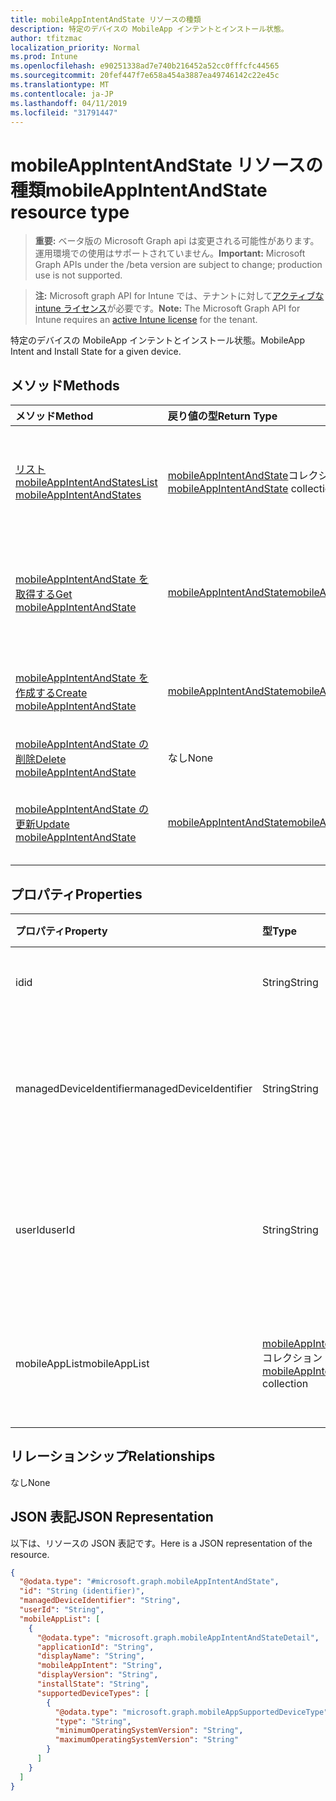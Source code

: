 ```yaml
---
title: mobileAppIntentAndState リソースの種類
description: 特定のデバイスの MobileApp インテントとインストール状態。
author: tfitzmac
localization_priority: Normal
ms.prod: Intune
ms.openlocfilehash: e90251338ad7e740b216452a52cc0fffcfc44565
ms.sourcegitcommit: 20fef447f7e658a454a3887ea49746142c22e45c
ms.translationtype: MT
ms.contentlocale: ja-JP
ms.lasthandoff: 04/11/2019
ms.locfileid: "31791447"
---
```

# <a name="mobileappintentandstate-resource-type"></a><span data-ttu-id="32150-103">mobileAppIntentAndState リソースの種類</span><span class="sxs-lookup"><span data-stu-id="32150-103">mobileAppIntentAndState resource type</span></span>

> <span data-ttu-id="32150-104">**重要:** ベータ版の Microsoft Graph api は変更される可能性があります。運用環境での使用はサポートされていません。</span><span class="sxs-lookup"><span data-stu-id="32150-104">**Important:** Microsoft Graph APIs under the /beta version are subject to change; production use is not supported.</span></span>

> <span data-ttu-id="32150-105">**注:** Microsoft graph API for Intune では、テナントに対して[アクティブな intune ライセンス](https://go.microsoft.com/fwlink/?linkid=839381)が必要です。</span><span class="sxs-lookup"><span data-stu-id="32150-105">**Note:** The Microsoft Graph API for Intune requires an [active Intune license](https://go.microsoft.com/fwlink/?linkid=839381) for the tenant.</span></span>

<span data-ttu-id="32150-106">特定のデバイスの MobileApp インテントとインストール状態。</span><span class="sxs-lookup"><span data-stu-id="32150-106">MobileApp Intent and Install State for a given device.</span></span>

## <a name="methods"></a><span data-ttu-id="32150-107">メソッド</span><span class="sxs-lookup"><span data-stu-id="32150-107">Methods</span></span>
|<span data-ttu-id="32150-108">メソッド</span><span class="sxs-lookup"><span data-stu-id="32150-108">Method</span></span>|<span data-ttu-id="32150-109">戻り値の型</span><span class="sxs-lookup"><span data-stu-id="32150-109">Return Type</span></span>|<span data-ttu-id="32150-110">説明</span><span class="sxs-lookup"><span data-stu-id="32150-110">Description</span></span>|
|:---|:---|:---|
|[<span data-ttu-id="32150-111">リスト mobileAppIntentAndStates</span><span class="sxs-lookup"><span data-stu-id="32150-111">List mobileAppIntentAndStates</span></span>](../api/intune-troubleshooting-mobileappintentandstate-list.md)|<span data-ttu-id="32150-112">[mobileAppIntentAndState](../resources/intune-troubleshooting-mobileappintentandstate.md)コレクション</span><span class="sxs-lookup"><span data-stu-id="32150-112">[mobileAppIntentAndState](../resources/intune-troubleshooting-mobileappintentandstate.md) collection</span></span>|<span data-ttu-id="32150-113">[mobileAppIntentAndState](../resources/intune-troubleshooting-mobileappintentandstate.md)オブジェクトのプロパティとリレーションシップをリストします。</span><span class="sxs-lookup"><span data-stu-id="32150-113">List properties and relationships of the [mobileAppIntentAndState](../resources/intune-troubleshooting-mobileappintentandstate.md) objects.</span></span>|
|[<span data-ttu-id="32150-114">mobileAppIntentAndState を取得する</span><span class="sxs-lookup"><span data-stu-id="32150-114">Get mobileAppIntentAndState</span></span>](../api/intune-troubleshooting-mobileappintentandstate-get.md)|[<span data-ttu-id="32150-115">mobileAppIntentAndState</span><span class="sxs-lookup"><span data-stu-id="32150-115">mobileAppIntentAndState</span></span>](../resources/intune-troubleshooting-mobileappintentandstate.md)|<span data-ttu-id="32150-116">[mobileAppIntentAndState](../resources/intune-troubleshooting-mobileappintentandstate.md)オブジェクトのプロパティとリレーションシップを読み取ります。</span><span class="sxs-lookup"><span data-stu-id="32150-116">Read properties and relationships of the [mobileAppIntentAndState](../resources/intune-troubleshooting-mobileappintentandstate.md) object.</span></span>|
|[<span data-ttu-id="32150-117">mobileAppIntentAndState を作成する</span><span class="sxs-lookup"><span data-stu-id="32150-117">Create mobileAppIntentAndState</span></span>](../api/intune-troubleshooting-mobileappintentandstate-create.md)|[<span data-ttu-id="32150-118">mobileAppIntentAndState</span><span class="sxs-lookup"><span data-stu-id="32150-118">mobileAppIntentAndState</span></span>](../resources/intune-troubleshooting-mobileappintentandstate.md)|<span data-ttu-id="32150-119">新しい[mobileAppIntentAndState](../resources/intune-troubleshooting-mobileappintentandstate.md)オブジェクトを作成します。</span><span class="sxs-lookup"><span data-stu-id="32150-119">Create a new [mobileAppIntentAndState](../resources/intune-troubleshooting-mobileappintentandstate.md) object.</span></span>|
|[<span data-ttu-id="32150-120">mobileAppIntentAndState の削除</span><span class="sxs-lookup"><span data-stu-id="32150-120">Delete mobileAppIntentAndState</span></span>](../api/intune-troubleshooting-mobileappintentandstate-delete.md)|<span data-ttu-id="32150-121">なし</span><span class="sxs-lookup"><span data-stu-id="32150-121">None</span></span>|<span data-ttu-id="32150-122">[mobileAppIntentAndState](../resources/intune-troubleshooting-mobileappintentandstate.md)を削除します。</span><span class="sxs-lookup"><span data-stu-id="32150-122">Deletes a [mobileAppIntentAndState](../resources/intune-troubleshooting-mobileappintentandstate.md).</span></span>|
|[<span data-ttu-id="32150-123">mobileAppIntentAndState の更新</span><span class="sxs-lookup"><span data-stu-id="32150-123">Update mobileAppIntentAndState</span></span>](../api/intune-troubleshooting-mobileappintentandstate-update.md)|[<span data-ttu-id="32150-124">mobileAppIntentAndState</span><span class="sxs-lookup"><span data-stu-id="32150-124">mobileAppIntentAndState</span></span>](../resources/intune-troubleshooting-mobileappintentandstate.md)|<span data-ttu-id="32150-125">[mobileAppIntentAndState](../resources/intune-troubleshooting-mobileappintentandstate.md)オブジェクトのプロパティを更新します。</span><span class="sxs-lookup"><span data-stu-id="32150-125">Update the properties of a [mobileAppIntentAndState](../resources/intune-troubleshooting-mobileappintentandstate.md) object.</span></span>|

## <a name="properties"></a><span data-ttu-id="32150-126">プロパティ</span><span class="sxs-lookup"><span data-stu-id="32150-126">Properties</span></span>
|<span data-ttu-id="32150-127">プロパティ</span><span class="sxs-lookup"><span data-stu-id="32150-127">Property</span></span>|<span data-ttu-id="32150-128">型</span><span class="sxs-lookup"><span data-stu-id="32150-128">Type</span></span>|<span data-ttu-id="32150-129">説明</span><span class="sxs-lookup"><span data-stu-id="32150-129">Description</span></span>|
|:---|:---|:---|
|<span data-ttu-id="32150-130">id</span><span class="sxs-lookup"><span data-stu-id="32150-130">id</span></span>|<span data-ttu-id="32150-131">String</span><span class="sxs-lookup"><span data-stu-id="32150-131">String</span></span>|<span data-ttu-id="32150-132">オブジェクトの UUID</span><span class="sxs-lookup"><span data-stu-id="32150-132">UUID for the object</span></span>|
|<span data-ttu-id="32150-133">managedDeviceIdentifier</span><span class="sxs-lookup"><span data-stu-id="32150-133">managedDeviceIdentifier</span></span>|<span data-ttu-id="32150-134">String</span><span class="sxs-lookup"><span data-stu-id="32150-134">String</span></span>|<span data-ttu-id="32150-135">Intune によって作成または収集されるデバイス識別子。</span><span class="sxs-lookup"><span data-stu-id="32150-135">Device identifier created or collected by Intune.</span></span>|
|<span data-ttu-id="32150-136">userId</span><span class="sxs-lookup"><span data-stu-id="32150-136">userId</span></span>|<span data-ttu-id="32150-137">String</span><span class="sxs-lookup"><span data-stu-id="32150-137">String</span></span>|<span data-ttu-id="32150-138">デバイスを登録しようとするユーザーの識別子。</span><span class="sxs-lookup"><span data-stu-id="32150-138">Identifier for the user that tried to enroll the device.</span></span>|
|<span data-ttu-id="32150-139">mobileAppList</span><span class="sxs-lookup"><span data-stu-id="32150-139">mobileAppList</span></span>|<span data-ttu-id="32150-140">[mobileAppIntentAndStateDetail](../resources/intune-troubleshooting-mobileappintentandstatedetail.md)コレクション</span><span class="sxs-lookup"><span data-stu-id="32150-140">[mobileAppIntentAndStateDetail](../resources/intune-troubleshooting-mobileappintentandstatedetail.md) collection</span></span>|<span data-ttu-id="32150-141">テナントのペイロードの意図と状態の一覧。</span><span class="sxs-lookup"><span data-stu-id="32150-141">The list of payload intents and states for the tenant.</span></span>|

## <a name="relationships"></a><span data-ttu-id="32150-142">リレーションシップ</span><span class="sxs-lookup"><span data-stu-id="32150-142">Relationships</span></span>
<span data-ttu-id="32150-143">なし</span><span class="sxs-lookup"><span data-stu-id="32150-143">None</span></span>

## <a name="json-representation"></a><span data-ttu-id="32150-144">JSON 表記</span><span class="sxs-lookup"><span data-stu-id="32150-144">JSON Representation</span></span>
<span data-ttu-id="32150-145">以下は、リソースの JSON 表記です。</span><span class="sxs-lookup"><span data-stu-id="32150-145">Here is a JSON representation of the resource.</span></span>
<!-- {
  "blockType": "resource",
  "keyProperty": "id",
  "@odata.type": "microsoft.graph.mobileAppIntentAndState"
}
-->
``` json
{
  "@odata.type": "#microsoft.graph.mobileAppIntentAndState",
  "id": "String (identifier)",
  "managedDeviceIdentifier": "String",
  "userId": "String",
  "mobileAppList": [
    {
      "@odata.type": "microsoft.graph.mobileAppIntentAndStateDetail",
      "applicationId": "String",
      "displayName": "String",
      "mobileAppIntent": "String",
      "displayVersion": "String",
      "installState": "String",
      "supportedDeviceTypes": [
        {
          "@odata.type": "microsoft.graph.mobileAppSupportedDeviceType",
          "type": "String",
          "minimumOperatingSystemVersion": "String",
          "maximumOperatingSystemVersion": "String"
        }
      ]
    }
  ]
}
```



